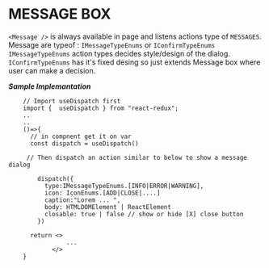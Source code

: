 # MESSAGE BOX

`<Message />` is always available in page and listens actions type of `MESSAGES`.
Message are typeof : `IMessageTypeEnums` or `IConfirmTypeEnums`
`IMessageTypeEnums` action types decides style/design of the dialog.
`IConfirmTypeEnums` has it's fixed desing so just extends Message box where user can make a decision.

**_Sample Implemantation_**

```
    // Import useDispatch first
    import {  useDispatch } from "react-redux";
    ..
    ..
    ()=>{
      // in compnent get it on var
      const dispatch = useDispatch()

     // Then dispatch an action similar to below to show a message dialog

        dispatch({
          type:IMessageTypeEnums.[INFO|ERROR|WARNING],
          icon: IconEnums.[ADD|CLOSE|....]
          caption:"Lorem ... ",
          body: HTMLDOMElement | ReactElement
          closable: true | false // show or hide [X] close button
        })

      return <>
                ...
            </>
    }
```
